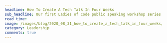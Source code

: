 ```yaml
---
headline: How To Create A Tech Talk In Four Weeks
sub_headline: Our first Ladies of Code public speaking workshop series helped four women write and perform a tech talk.
read_time: 
image: /images/blog/2020_08_31_how_to_create_a_tech_talk_in_four_weeks/get_heard_2020_banner.png
category: Leadership
comments: true
---
```


